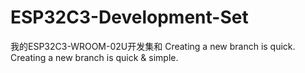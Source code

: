 # ESP32C3-Development-Set
我的ESP32C3-WROOM-02U开发集和
Creating a new branch is quick.
Creating a new branch is quick & simple.
